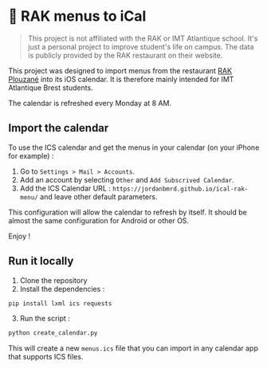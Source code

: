 # 📆 RAK menus to iCal

> This project is not affiliated with the RAK or IMT Atlantique school. It's just a personal project to improve student's life on campus. The data is publicly provided by the RAK restaurant on their website.

This project was designed to import menus from the restaurant [RAK Plouzané](http://services.imt-atlantique.fr/rak/) into its iOS calendar. It is therefore mainly intended for IMT Atlantique Brest students.

The calendar is refreshed every Monday at 8 AM.


## Import the calendar

To use the ICS calendar and get the menus in your calendar (on your iPhone for example) :

1. Go to `Settings > Mail > Accounts`.
2. Add an account by selecting `Other` and `Add Subscrived Calendar`.
3. Add the ICS Calendar URL : `https://jordanbmrd.github.io/ical-rak-menu/` and leave other default parameters.

This configuration will allow the calendar to refresh by itself.
It should be almost the same configuration for Android or other OS.

Enjoy !

## Run it locally

1. Clone the repository
2. Install the dependencies :
```bash
pip install lxml ics requests
```

3. Run the script :
```bash
python create_calendar.py
```

This will create a new `menus.ics` file that you can import in any calendar app that supports ICS files.
